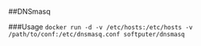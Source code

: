 ##DNSmasq

###Usage
`docker run -d -v /etc/hosts:/etc/hosts -v /path/to/conf:/etc/dnsmasq.conf softputer/dnsmasq`
